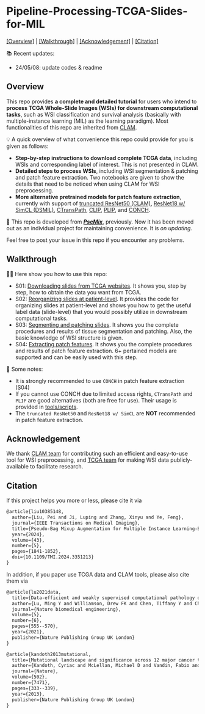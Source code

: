 # Pipeline-Processing-TCGA-Slides-for-MIL

[[Overview]](https://github.com/liupei101/Pipeline-Processing-TCGA-Slides-for-MIL?tab=readme-ov-file#overview) | [[Walkthrough]](https://github.com/liupei101/Pipeline-Processing-TCGA-Slides-for-MIL?tab=readme-ov-file#walkthrough) | [[Acknowledgement]](https://github.com/liupei101/Pipeline-Processing-TCGA-Slides-for-MIL?tab=readme-ov-file#acknowledgement) | [[Citation]](https://github.com/liupei101/Pipeline-Processing-TCGA-Slides-for-MIL?tab=readme-ov-file#citation)

📚 Recent updates:
- 24/05/08: update codes & readme

## Overview

This repo provides **a complete and detailed tutorial** for users who intend to **process TCGA Whole-Slide Images (WSIs) for downstream computational tasks**, such as WSI classification and survival analysis (basically with multiple-instance learning (MIL) as the learning paradigm). Most functionalities of this repo are inherited from [CLAM](https://github.com/mahmoodlab/CLAM). 

💡 A quick overview of what convenience this repo could provide for you is given as follows:
- **Step-by-step instructions to download complete TCGA data**, including WSIs and corresponding label of interest. This is not presented in CLAM.
- **Detailed steps to process WSIs**, including WSI segmentation & patching and patch feature extraction. Two notebooks are given to show the details that need to be noticed when using CLAM for WSI preprocessing.
- **More alternative pretrained models for patch feature extraction**, currently with support of [truncated ResNet50 (CLAM)](https://github.com/mahmoodlab/CLAM), [ResNet18 w/ SimCL (DSMIL)](https://github.com/binli123/dsmil-wsi), [CTransPath](https://github.com/Xiyue-Wang/TransPath), [CLIP](https://github.com/openai/CLIP), [PLIP](https://github.com/PathologyFoundation/plip), and [CONCH](https://github.com/mahmoodlab/CONCH).  

📝 This repo is developed from [***PseMix***](https://github.com/liupei101/PseMix), previously. Now it has been moved out as an individual project for maintaining convenience. It is *on updating*. 

Feel free to post your issue in this repo if you encounter any problems.

## Walkthrough

👩‍💻 Here show you how to use this repo:
- S01: [Downloading slides from TCGA websites](./S01-Downloading-Slides-from-TCGA.ipynb). It shows you, step by step, how to obtain the data you want from TCGA. 
- S02: [Reorganizing slides at patient-level](./S02-Reorganizing-Slides-at-Patient-Level.ipynb). It provides the code for organizing slides at patient-level and shows you how to get the useful label data (slide-level) that you would possibly utilize in downstream computational tasks. 
- S03: [Segmenting and patching slides](./S03-Segmenting-and-Patching-Slides.ipynb). It shows you the complete procedures and results of tissue segmentation and patching. Also, the basic knowledge of WSI structure is given.
- S04: [Extracting patch features](./S04-Extracting-Patch-Features.ipynb). It shows you the complete procedures and results of patch feature extraction. 6+ pertained models are supported and can be easily used with this step. 

📝 Some notes:
- It is strongly recommended to use `CONCH` in patch feature extraction (S04)
- If you cannot use CONCH due to limited access rights, `CTransPath` and `PLIP` are good alternatives (both are free for use). Their usage is provided in [tools/scripts](https://github.com/liupei101/Pipeline-Processing-TCGA-Slides-for-MIL/tree/main/tools/scripts).
- The `truncated ResNet50` and `ResNet18 w/ SimCL` are **NOT** recommended in patch feature extraction. 

## Acknowledgement
We thank [CLAM team](https://github.com/mahmoodlab/CLAM) for contributing such an efficient and easy-to-use tool for WSI preprocessing, and [TCGA team](https://www.cancer.gov/ccg/research/genome-sequencing/tcga) for making WSI data publicly-available to facilitate research.

## Citation

If this project helps you more or less, please cite it via 
```txt
@article{liu10385148,
  author={Liu, Pei and Ji, Luping and Zhang, Xinyu and Ye, Feng},
  journal={IEEE Transactions on Medical Imaging}, 
  title={Pseudo-Bag Mixup Augmentation for Multiple Instance Learning-Based Whole Slide Image Classification}, 
  year={2024},
  volume={43},
  number={5},
  pages={1841-1852},
  doi={10.1109/TMI.2024.3351213}
}
```

In addition, if you paper use TCGA data and CLAM tools, please also cite them via
```txt
@article{lu2021data,
  title={Data-efficient and weakly supervised computational pathology on whole-slide images},
  author={Lu, Ming Y and Williamson, Drew FK and Chen, Tiffany Y and Chen, Richard J and Barbieri, Matteo and Mahmood, Faisal},
  journal={Nature biomedical engineering},
  volume={5},
  number={6},
  pages={555--570},
  year={2021},
  publisher={Nature Publishing Group UK London}
}

@article{kandoth2013mutational,
  title={Mutational landscape and significance across 12 major cancer types},
  author={Kandoth, Cyriac and McLellan, Michael D and Vandin, Fabio and Ye, Kai and Niu, Beifang and Lu, Charles and Xie, Mingchao and Zhang, Qunyuan and McMichael, Joshua F and Wyczalkowski, Matthew A and others},
  journal={Nature},
  volume={502},
  number={7471},
  pages={333--339},
  year={2013},
  publisher={Nature Publishing Group UK London}
}
```
